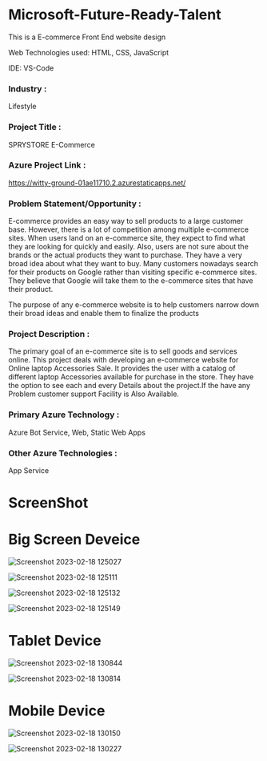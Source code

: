 # Microsoft-Future-Ready-Talent

 This is a E-commerce Front End website design 

 Web Technologies used: HTML, CSS, JavaScript 

 IDE: VS-Code  

 ### Industry :
 Lifestyle 

### Project Title :
SPRYSTORE E-Commerce  

 ### Azure Project Link :
https://witty-ground-01ae11710.2.azurestaticapps.net/

### Problem Statement/Opportunity :
E-commerce provides an easy way to sell products to a large customer base. However, there is a lot of competition among multiple e-commerce sites. When users land on an e-commerce site, they expect to find what they are looking for quickly and easily. Also, users are not sure about the brands or the actual products they want to purchase. They have a very broad idea about what they want to buy. Many customers nowadays search for their products on Google rather than visiting specific e-commerce sites. They believe that Google will take them to the e-commerce sites that have their product.

The purpose of any e-commerce website is to help customers narrow down their broad ideas and enable them to finalize the products

### Project Description : 
The primary goal of an e-commerce site is to sell goods and services online. This project deals with developing an e-commerce website for Online laptop Accessories  Sale. It provides the user with a catalog of different laptop Accessories available for purchase in the store. They have the option to see each and every Details about the project.If the have any Problem customer support Facility is Also Available.

### Primary Azure Technology :
Azure Bot Service, Web, Static Web Apps 

### Other Azure Technologies :
App Service


# ScreenShot
# Big Screen Deveice 

![Screenshot 2023-02-18 125027](https://user-images.githubusercontent.com/113056235/219847726-9e753779-1148-4e5a-8a4f-6a71634eb90a.png)

![Screenshot 2023-02-18 125111](https://user-images.githubusercontent.com/113056235/219847794-abad3854-05f8-4835-b431-7cdb0ab87111.png)

![Screenshot 2023-02-18 125132](https://user-images.githubusercontent.com/113056235/219847973-45cf9f10-fef9-42f8-9036-130d74c73626.png)

![Screenshot 2023-02-18 125149](https://user-images.githubusercontent.com/113056235/219847982-4ac8225b-d914-454d-9b4a-1611c65342e1.png)



# Tablet Device

![Screenshot 2023-02-18 130844](https://user-images.githubusercontent.com/113056235/219848258-09dc214b-e3bb-475a-93ca-51761980c987.png)

![Screenshot 2023-02-18 130814](https://user-images.githubusercontent.com/113056235/219848261-08bfa400-8b04-4398-84e3-a1ea87a450d1.png)



# Mobile Device

![Screenshot 2023-02-18 130150](https://user-images.githubusercontent.com/113056235/219848026-bea33ac9-4733-4bd8-b746-2599ee3edf72.png)

![Screenshot 2023-02-18 130227](https://user-images.githubusercontent.com/113056235/219848032-8e62125c-65f6-448b-a9fa-4f1639cf8be8.png)
